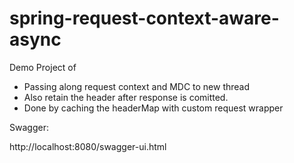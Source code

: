 # spring-request-context-aware-async

Demo Project of

- Passing along request context and MDC to new thread
- Also retain the header after response is comitted.
- Done by caching the headerMap with custom request wrapper

Swagger:

http://localhost:8080/swagger-ui.html
